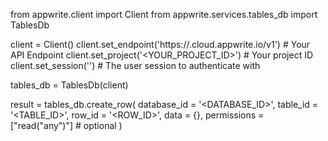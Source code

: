 from appwrite.client import Client
from appwrite.services.tables_db import TablesDb

client = Client()
client.set_endpoint('https://<REGION>.cloud.appwrite.io/v1') # Your API Endpoint
client.set_project('<YOUR_PROJECT_ID>') # Your project ID
client.set_session('') # The user session to authenticate with

tables_db = TablesDb(client)

result = tables_db.create_row(
    database_id = '<DATABASE_ID>',
    table_id = '<TABLE_ID>',
    row_id = '<ROW_ID>',
    data = {},
    permissions = ["read("any")"] # optional
)
